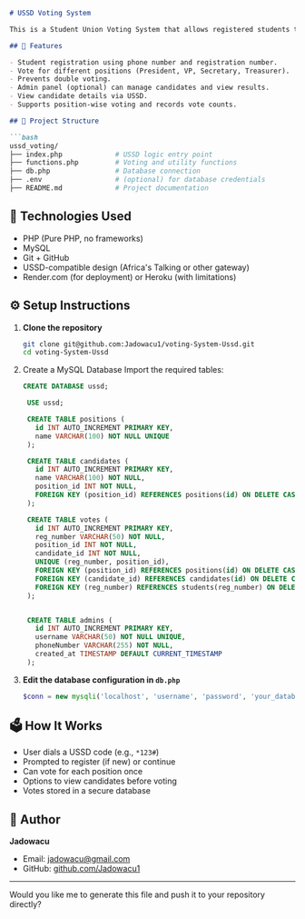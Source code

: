



````markdown
# USSD Voting System

This is a Student Union Voting System that allows registered students to vote for their representatives (President, Vice President, Secretary, Treasurer) using a USSD interface. The system is built using PHP and MySQL, and is designed to run on any platform supporting HTTP and USSD gateway integration (e.g., Africa's Talking).

## 🧩 Features

- Student registration using phone number and registration number.
- Vote for different positions (President, VP, Secretary, Treasurer).
- Prevents double voting.
- Admin panel (optional) can manage candidates and view results.
- View candidate details via USSD.
- Supports position-wise voting and records vote counts.

## 📂 Project Structure

```bash
ussd_voting/
├── index.php             # USSD logic entry point
├── functions.php         # Voting and utility functions
├── db.php                # Database connection
├── .env                  # (optional) for database credentials
├── README.md             # Project documentation
````

## 🧪 Technologies Used

* PHP (Pure PHP, no frameworks)
* MySQL
* Git + GitHub
* USSD-compatible design (Africa's Talking or other gateway)
* Render.com (for deployment) or Heroku (with limitations)

## ⚙️ Setup Instructions

1. **Clone the repository**

   ```bash
   git clone git@github.com:Jadowacu1/voting-System-Ussd.git
   cd voting-System-Ussd
   ```

2. Create a MySQL Database
   Import the required tables:

   ```sql
   CREATE DATABASE ussd;

    USE ussd;

    CREATE TABLE positions (
      id INT AUTO_INCREMENT PRIMARY KEY,
      name VARCHAR(100) NOT NULL UNIQUE
    );

    CREATE TABLE candidates (
      id INT AUTO_INCREMENT PRIMARY KEY,
      name VARCHAR(100) NOT NULL,
      position_id INT NOT NULL,
      FOREIGN KEY (position_id) REFERENCES positions(id) ON DELETE CASCADE
    );

    CREATE TABLE votes (
      id INT AUTO_INCREMENT PRIMARY KEY,
      reg_number VARCHAR(50) NOT NULL,
      position_id INT NOT NULL,
      candidate_id INT NOT NULL,
      UNIQUE (reg_number, position_id),
      FOREIGN KEY (position_id) REFERENCES positions(id) ON DELETE CASCADE,
      FOREIGN KEY (candidate_id) REFERENCES candidates(id) ON DELETE CASCADE,
      FOREIGN KEY (reg_number) REFERENCES students(reg_number) ON DELETE CASCADE
    );


    CREATE TABLE admins (
      id INT AUTO_INCREMENT PRIMARY KEY,
      username VARCHAR(50) NOT NULL UNIQUE,
      phoneNumber VARCHAR(255) NOT NULL,
      created_at TIMESTAMP DEFAULT CURRENT_TIMESTAMP
    );

   ```

3. **Edit the database configuration in `db.php`**

   ```php
   $conn = new mysqli('localhost', 'username', 'password', 'your_database');
   ```

## 🗳️ How It Works

* User dials a USSD code (e.g., `*123#`)
* Prompted to register (if new) or continue
* Can vote for each position once
* Options to view candidates before voting
* Votes stored in a secure database

## 🙋 Author

**Jadowacu**
* Email: [jadowacu@gmail.com](mailto:jadowacu@gmail.com)
* GitHub: [github.com/Jadowacu1](https://github.com/Jadowacu1)


---

Would you like me to generate this file and push it to your repository directly?

